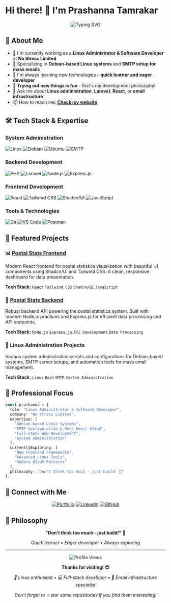# Hi there! 👋 I'm Prashanna Tamrakar

<div align="center">
  <img src="https://readme-typing-svg.herokuapp.com?font=Fira+Code&pause=1000&color=2F81F7&center=true&vCenter=true&width=500&lines=Linux+Administrator+%26+Software+Developer;Always+exploring+new+technologies;Quick+learner+%26+eager+developer;Don't+think+too+much+%E2%80%93+just+build!" alt="Typing SVG" />
</div>

## 🚀 About Me

- 💼 I'm currently working as a **Linux Administrator & Software Developer** at **No Stress Limited**
- 🐧 Specializing in **Debian-based Linux systems** and **SMTP setup for mass emails**
- 🌱 I'm always learning new technologies - **quick learner and eager developer**
- 🎯 **Trying out new things is fun** - that's my development philosophy!
- 💬 Ask me about **Linux administration**, **Laravel**, **React**, or **email infrastructure**
- 📫 How to reach me: **[Check my website](https://prashannat.com.np/)**

## 🛠️ Tech Stack & Expertise

### System Administration
![Linux](https://img.shields.io/badge/Linux-FCC624?style=for-the-badge&logo=linux&logoColor=black)
![Debian](https://img.shields.io/badge/Debian-D70A53?style=for-the-badge&logo=debian&logoColor=white)
![Ubuntu](https://img.shields.io/badge/Ubuntu-E95420?style=for-the-badge&logo=ubuntu&logoColor=white)
![SMTP](https://img.shields.io/badge/SMTP-005FF9?style=for-the-badge&logo=maildotru&logoColor=white)

### Backend Development
![PHP](https://img.shields.io/badge/PHP-777BB4?style=for-the-badge&logo=php&logoColor=white)
![Laravel](https://img.shields.io/badge/Laravel-FF2D20?style=for-the-badge&logo=laravel&logoColor=white)
![Node.js](https://img.shields.io/badge/Node.js-43853D?style=for-the-badge&logo=node.js&logoColor=white)
![Express.js](https://img.shields.io/badge/Express.js-404D59?style=for-the-badge&logo=express&logoColor=white)

### Frontend Development
![React](https://img.shields.io/badge/React-20232A?style=for-the-badge&logo=react&logoColor=61DAFB)
![Tailwind CSS](https://img.shields.io/badge/Tailwind_CSS-38B2AC?style=for-the-badge&logo=tailwind-css&logoColor=white)
![Shadcn/UI](https://img.shields.io/badge/Shadcn/UI-000000?style=for-the-badge&logo=shadcnui&logoColor=white)
![JavaScript](https://img.shields.io/badge/JavaScript-F7DF1E?style=for-the-badge&logo=javascript&logoColor=black)

### Tools & Technologies
![Git](https://img.shields.io/badge/Git-F05032?style=for-the-badge&logo=git&logoColor=white)
![VS Code](https://img.shields.io/badge/VS_Code-007ACC?style=for-the-badge&logo=visual-studio-code&logoColor=white)
![Postman](https://img.shields.io/badge/Postman-FF6C37?style=for-the-badge&logo=postman&logoColor=white)

## 🌟 Featured Projects

### 📊 [Postal Stats Frontend](https://github.com/Praashanna/postal-stats)
Modern React frontend for postal statistics visualization with beautiful UI components using Shadcn/UI and Tailwind CSS. A clean, responsive dashboard for data presentation.

**Tech Stack:** `React` `Tailwind CSS` `Shadcn/UI` `JavaScript`

### 🔧 [Postal Stats Backend](https://github.com/Praashanna/postal-stats-backend)
Robust backend API powering the postal statistics system. Built with modern Node.js practices and Express.js for efficient data processing and API endpoints.

**Tech Stack:** `Node.js` `Express.js` `API Development` `Data Processing`

### 🐧 Linux Administration Projects
Various system administration scripts and configurations for Debian-based systems, SMTP server setups, and automation tools for mass email management.

**Tech Stack:** `Linux` `Bash` `SMTP` `System Administration`

## 💼 Professional Focus

```typescript
const prashanna = {
  role: "Linux Administrator & Software Developer",
  company: "No Stress Limited",
  expertise: [
    "Debian-based Linux Systems",
    "SMTP Configuration & Mass Email Setup",
    "Full-Stack Web Development",
    "System Administration"
  ],
  currentlyExploring: [
    "New Frontend Frameworks",
    "Advanced Linux Tools",
    "Modern UI/UX Patterns"
  ],
  philosophy: "Don't think too much - just build! 🚀"
};
```

## 🤝 Connect with Me

<div align="center">
  
[![Portfolio](https://img.shields.io/badge/Portfolio-FF5722?style=for-the-badge&logo=firefox&logoColor=white)](https://prashannat.com.np/)
[![LinkedIn](https://img.shields.io/badge/LinkedIn-0077B5?style=for-the-badge&logo=linkedin&logoColor=white)](https://www.linkedin.com/in/prashannatamrakar/)
[![GitHub](https://img.shields.io/badge/GitHub-100000?style=for-the-badge&logo=github&logoColor=white)](https://github.com/Praashanna)

</div>

## 💭 Philosophy
<div align="center">
  
**"Don't think too much - just build!"** 🚀
  
*Quick learner • Eager developer • Always exploring*

</div>

---

<div align="center">
  <img src="https://komarev.com/ghpvc/?username=Praashanna&label=Profile%20views&color=0e75b6&style=flat" alt="Profile Views" />
</div>

<div align="center">
  
**Thanks for visiting! 😊**
  
*🐧 Linux enthusiast • 💻 Full-stack developer • 📧 Email infrastructure specialist*
  
*Don't forget to ⭐ star some repositories if you find them interesting!*

</div>
